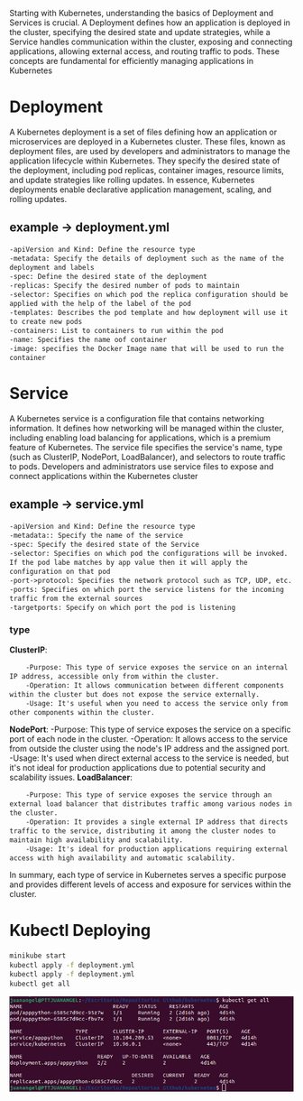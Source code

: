 
Starting with Kubernetes, understanding the basics of Deployment and Services is crucial. A Deployment defines how an application is deployed in the cluster, specifying the desired state and update strategies, while a Service handles communication within the cluster, exposing and connecting applications, allowing external access, and routing traffic to pods. These concepts are fundamental for efficiently managing applications in Kubernetes
# Deployment
A Kubernetes deployment is a set of files defining how an application or microservices are deployed in a Kubernetes cluster. These files, known as deployment files, are used by developers and administrators to manage the application lifecycle within Kubernetes. They specify the desired state of the deployment, including pod replicas, container images, resource limits, and update strategies like rolling updates. In essence, Kubernetes deployments enable declarative application management, scaling, and rolling updates.

## example -> deployment.yml
```
-apiVersion and Kind: Define the resource type
-metadata: Specify the details of deployment such as the name of the deployment and labels
-spec: Define the desired state of the deployment
-replicas: Specify the desired number of pods to maintain
-selector: Specifies on which pod the replica configuration should be applied with the help of the label of the pod
-templates: Describes the pod template and how deployment will use it to create new pods
-containers: List to containers to run within the pod
-name: Specifies the name oof container
-image: specifies the Docker Image name that will be used to run the container
```
# Service
A Kubernetes service is a configuration file that contains networking information. It defines how networking will be managed within the cluster, including enabling load balancing for applications, which is a premium feature of Kubernetes. The service file specifies the service's name, type (such as ClusterIP, NodePort, LoadBalancer), and selectors to route traffic to pods. Developers and administrators use service files to expose and connect applications within the Kubernetes cluster
## example -> service.yml
```
-apiVersion and Kind: Define the resource type
-metadata:: Specify the name of the service
-spec: Specify the desired state of the Service
-selector: Specifies on which pod the configurations will be invoked. If the pod labe matches by app value then it will apply the configuration on that pod
-port->protocol: Specifies the network protocol such as TCP, UDP, etc.
-ports: Specifies on which port the service listens for the incoming traffic from the external sources
-targetports: Specify on which port the pod is listening
```

### type
**ClusterIP**:
```
    -Purpose: This type of service exposes the service on an internal IP address, accessible only from within the cluster.
    -Operation: It allows communication between different components within the cluster but does not expose the service externally.
    -Usage: It's useful when you need to access the service only from other components within the cluster.
```
**NodePort**:
    -Purpose: This type of service exposes the service on a specific port of each node in the cluster.
    -Operation: It allows access to the service from outside the cluster using the node's IP address and the assigned port.
    -Usage: It's used when direct external access to the service is needed, but it's not ideal for production applications due to potential security and scalability issues.
**LoadBalancer**:
```
    -Purpose: This type of service exposes the service through an external load balancer that distributes traffic among various nodes in the cluster.
    -Operation: It provides a single external IP address that directs traffic to the service, distributing it among the cluster nodes to maintain high availability and scalability.
    -Usage: It's ideal for production applications requiring external access with high availability and automatic scalability.
```
In summary, each type of service in Kubernetes serves a specific purpose and provides different levels of access and exposure for services within the cluster.


# Kubectl Deploying
```sh
minikube start
kubectl apply -f deployment.yml
kubectl apply -f deployment.yml
kubectl get all
```
![alt text](/images/kubectlall.png "status")
